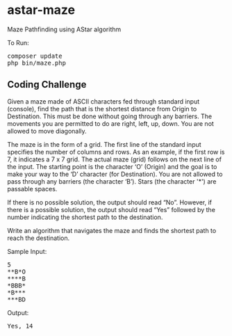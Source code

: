 astar-maze
==========

Maze Pathfinding using AStar algorithm

To Run:
<pre>
composer update
php bin/maze.php
</pre>

Coding Challenge
----------------

Given a maze made of ASCII characters fed through standard input (console), find the path that is the shortest distance
from Origin to Destination. This must be done without going through any barriers. The movements you are permitted to do
are right, left, up, down. You are not allowed to move diagonally.

The maze is in the form of a grid. The first line of the standard input specifies the number of columns and rows. As an
example, if the first row is 7, it indicates a 7 x 7 grid. The actual maze (grid) follows on the next line of the input.
The starting point is the character ‘O’ (Origin) and the goal is to make your way to the ‘D’ character (for Destination).
You are not allowed to pass through any barriers (the character ‘B’). Stars (the character '*') are passable spaces.

If there is no possible solution, the output should read “No”. However, if there is a possible solution, the output
should read “Yes” followed by the number indicating the shortest path to the destination.

Write an algorithm that navigates the maze and finds the shortest path to reach the destination.

Sample Input:
<pre>
5
**B*O
****B
*BBB*
*B***
***BD
</pre>
Output:
<pre>
Yes, 14
</pre>

